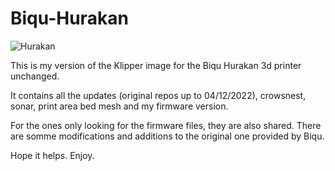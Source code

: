 # Biqu-Hurakan

![Hurakan](https://user-images.githubusercontent.com/86446936/205506853-d4630bb2-5ce3-4ebb-ba12-a8c7f9b60acf.jpeg)

This is my version of the Klipper image for the Biqu Hurakan 3d printer unchanged.

It contains all the updates (original repos up to 04/12/2022), crowsnest, sonar, print area bed mesh and my firmware version.

For the ones only looking for the firmware files, they are also shared.
There are somme modifications and additions to the original one provided by Biqu.

Hope it helps.
Enjoy.
